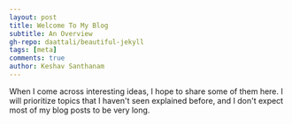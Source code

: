 ```yaml
---
layout: post
title: Welcome To My Blog
subtitle: An Overview
gh-repo: daattali/beautiful-jekyll
tags: [meta]
comments: true
author: Keshav Santhanam
---
```


When I come across interesting ideas, I hope to share some of them here. I will prioritize topics that I haven't seen explained before, and I don't expect most of my blog posts to be very long. 
